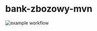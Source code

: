 # bank-zbozowy-mvn
![example workflow](https://github.com/KobotoJW/bank-zbozowy-mvn/actions/workflows/ci.yml/badge.svg)
